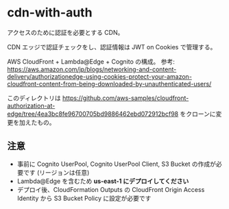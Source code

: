 # cdn-with-auth

アクセスのために認証を必要とする CDN。

CDN エッジで認証チェックをし、認証情報は JWT on Cookies で管理する。

AWS CloudFront + Lambda@Edge + Cognito の構成。
参考: <https://aws.amazon.com/jp/blogs/networking-and-content-delivery/authorizationedge-using-cookies-protect-your-amazon-cloudfront-content-from-being-downloaded-by-unauthenticated-users/>

このディレクトリは
<https://github.com/aws-samples/cloudfront-authorization-at-edge/tree/4ea3bc8fe96700705bd9886462ebd072912bcf98>
をクローンに変更を加えたもの。

## 注意

- 事前に Cognito UserPool, Cognito UserPool Client, S3 Bucket の作成が必要です (リージョンは任意)
- Lambda@Edge を含むため **us-east-1 にデプロイしてください**
- デプロイ後、CloudFormation Outputs の CloudFront Origin Access Identity から S3 Bucket Policy に設定が必要です
